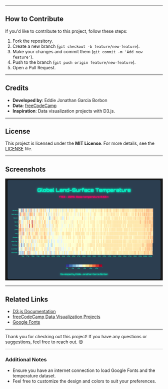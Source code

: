 
---

## **How to Contribute**
If you'd like to contribute to this project, follow these steps:
1. Fork the repository.
2. Create a new branch (`git checkout -b feature/new-feature`).
3. Make your changes and commit them (`git commit -m 'Add new feature'`).
4. Push to the branch (`git push origin feature/new-feature`).
5. Open a Pull Request.

---

## **Credits**
- **Developed by**: Eddie Jonathan Garcia Borbon
- **Data**: [freeCodeCamp](https://raw.githubusercontent.com/freeCodeCamp/ProjectReferenceData/master/global-temperature.json)
- **Inspiration**: Data visualization projects with D3.js.

---

## **License**
This project is licensed under the **MIT License**. For more details, see the [LICENSE](LICENSE) file.

---

## **Screenshots**
![Tooltip Example](coverheatmap.png) <!-- Add a screenshot of the tooltip in action -->

---

## **Related Links**
- [D3.js Documentation](https://d3js.org/)
- [freeCodeCamp Data Visualization Projects](https://www.freecodecamp.org/learn/data-visualization/)
- [Google Fonts](https://fonts.google.com/)

---

Thank you for checking out this project! If you have any questions or suggestions, feel free to reach out. 😊

---

### **Additional Notes**
- Ensure you have an internet connection to load Google Fonts and the temperature dataset.
- Feel free to customize the design and colors to suit your preferences.
